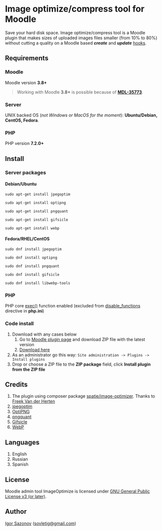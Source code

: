 # Image optimize/compress tool for Moodle

Save your hard disk space. Image optimize/compress tool is a Moodle plugin that makes sizes of uploaded images files smaller (from 10% to 80%) without cutting a quality on a Moodle based ___create___ and ___update___ [hooks](https://docs.moodle.org/dev/Callbacks#Types_of_callbacks_in_Moodle).

## Requirements

### Moodle

Moodle version **3.8+**

> Working with Moodle **3.8+** is possible because of **[MDL-35773](https://github.com/moodle/moodle/commit/94c71056a31327d6ef121ff7bb2a2cb15675b0c4#diff-c3687fe83effbd91c8bf18e648948632)**.

### Server

UNIX backed OS (_not Windows or MacOS for the moment_): **Ubuntu/Debian, CentOS, Fedora**.

### PHP

PHP version **7.2.0+**

## Install

### Server packages

#### Debian/Ubuntu

```$bash
sudo apt-get install jpegoptim

sudo apt-get install optipng

sudo apt-get install pngquant

sudo apt-get install gifsicle

sudo apt-get install webp
```

#### Fedora/RHEL/CentOS

```$bash
sudo dnf install jpegoptim

sudo dnf install optipng

sudo dnf install pngquant

sudo dnf install gifsicle

sudo dnf install libwebp-tools
```

### PHP

PHP core [exec()](https://www.php.net/manual/en/function.exec.php) function enabled (excluded from [disable_functions](https://www.php.net/manual/en/ini.core.php#ini.disable-functions) directive in **php.ini**)

### Code install

1. Download with any cases below
    1. Go to [Moodle plugin page](https://moodle.org/plugins/tool_imageoptimize) and download ZIP file with the latest version
    2. [Download here](https://github.com/tigusigalpa/moodle-admin_tool_imageoptimize/archive/master.zip)
2. As an administrator go this way: ```Site administration -> Plugins -> Install plugins```
3. Drop or choose a ZIP file to the **ZIP package** field, click **Install plugin from the ZIP file**

## Credits

1. The plugin using composer package [spatie/image-optimizer](https://github.com/spatie/image-optimizer). Thanks to [Freek Van der Herten](https://github.com/freekmurze)
2. [jpegoptim](http://freshmeat.sourceforge.net/projects/jpegoptim)
3. [OptiPNG](http://optipng.sourceforge.net/)
4. [pngquant](https://pngquant.org/)
5. [Gifsicle](http://www.lcdf.org/gifsicle/)
6. [WebP](https://developers.google.com/speed/webp)

## Languages

1. English
2. Russian
3. Spanish

## License

Moodle admin tool ImageOptimize is licensed under [GNU General Public License v3 (or later)](https://www.gnu.org/licenses/gpl-3.0.en.html).

## Author

[Igor Sazonov](https://twitter.com/tigusigalpa) ([sovletig@gmail.com](mailto:sovletig@gmail.com))